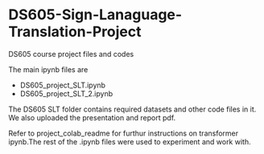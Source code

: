 # DS605-Sign-Lanaguage-Translation-Project
DS605 course project files and codes

The main ipynb files are 
- DS605_project_SLT.ipynb
- DS605_project_SLT_2.ipynb

The DS605 SLT folder contains required datasets and other code files in it.
We also uploaded the presentation and report pdf.

Refer to project_colab_readme for furthur instructions on transformer ipynb.The rest of the .ipynb files were used to experiment and work with.
